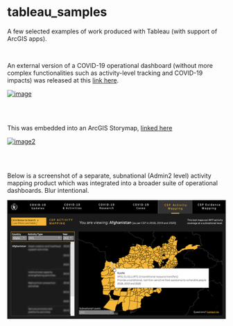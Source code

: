 # tableau_samples
A few selected examples of work produced with Tableau (with support of ArcGIS apps).

<br>

An external version of a COVID-19 operational dashboard (without more complex functionalities such as activity-level tracking and COVID-19 impacts) was released at this [link here](https://analytics.wfp.org/t/Public/views/ExternalCOVID-19RBBDashboard/COVID-19RBBDashboard/clinton.tedja@global.wfp.org/54a93132-a9bc-4d5c-bf96-2e397e51d0b3?:display_count=n&:showVizHome=n&:origin=viz_share_link&:toolbar=no&:embed=true).

[![image](https://github.com/ctedja/tableau_portfolio/blob/main/Dashboard_Still.png)](https://analytics.wfp.org/t/Public/views/ExternalCOVID-19RBBDashboard/COVID-19RBBDashboard/clinton.tedja@global.wfp.org/54a93132-a9bc-4d5c-bf96-2e397e51d0b3?:display_count=n&:showVizHome=n&:origin=viz_share_link&:toolbar=no&:embed=true)

<br>
<br>

This was embedded into an ArcGIS Storymap, [linked here](http://arcg.is/PCHyn1)

[![image2](https://github.com/ctedja/tableau_portfolio/blob/main/Story_Map_Still.png)](http://arcg.is/PCHyn1)

<br>
<br>

Below is a screenshot of a separate, subnational (Admin2 level) activity mapping product which was integrated into a broader suite of operational dashboards. Blur intentional.

![image3](https://github.com/ctedja/tableau_samples/blob/main/Activity_Map_Still.png)
